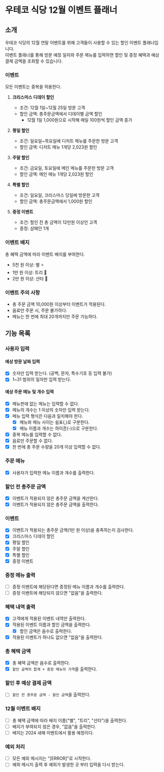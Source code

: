 # 우테코 식당 12월 이벤트 플래너

## 소개

우테코 식당의 12월 연말 이벤트를 위해 고객들이 사용할 수 있는 할인 이벤트 플래너입니다.   
이벤트 플래너를 통해 방문 예정 일자와 주문 메뉴를 입력하면 할인 및 증정 혜택과 예상 결제 금액을 조회할 수 있습니다.

### 이벤트

모든 이벤트는 중복을 허용한다.

1. **크리스마스 디데이 할인**
    - 조건: 12월 1일~12월 25일 방문 고객
    - 할인 금액: 총주문금액에서 디데이별 금액 할인
        - 12월 1일 1,000원으로 시작해 매일 100원씩 할인 금액 증가

2. **평일 할인**
    - 조건: 일요일~목요일에 디저트 메뉴를 주문한 방문 고객
    - 할인 금액: 디저트 메뉴 1개당 2,023원 할인

3. **주말 할인**
    - 조건: 금요일, 토요일에 메인 메뉴를 주문한 방문 고객
    - 할인 금액: 메인 메뉴 1개당 2,023원 할인

4. **특별 할인**
    - 조건: 일요일, 크리스마스 당일에 방문한 고객
    - 할인 금액: 총주문금액에서 1,000원 할인

5. **증정 이벤트**
    - 조건: 할인 전 총 금액이 12만원 이상인 고객
    - 증정: 샴페인 1개

### 이벤트 배지

총 혜택 금액에 따라 이벤트 배지를 부여한다.

- 5천 원 이상: 별 ⭐️
- 1만 원 이상: 트리 🎄
- 2만 원 이상: 산타 🎅

### 이벤트 주의 사항

- 총 주문 금액 10,000원 이상부터 이벤트가 적용된다.
- 음료만 주문 시, 주문 불가하다.
- 메뉴는 한 번에 최대 20개까지만 주문 가능하다.

## 기능 목록

### 사용자 입력

#### 예상 방문 날짜 입력

- [x] 숫자만 입력 받는다. (공백, 문자, 특수기호 등 입력 불가)
- [x] 1~31 범위의 일자만 입력 받는다.

#### 예상 주문 메뉴 및 개수 입력

- [x] 메뉴판에 없는 메뉴는 입력할 수 없다.
- [x] 메뉴의 개수는 1 이상의 숫자만 입력 받는다.
- [x] 메뉴 입력 형식은 다음과 일치해야 한다.
    - [x] 메뉴와 메뉴 사이는 쉼표(,)로 구분한다.
    - [x] 메뉴 이름과 개수는 하이픈(-)으로 구분한다.
- [x] 중복 메뉴를 입력할 수 없다.
- [x] 음료만 주문할 수 없다.
- [x] 한 번에 총 주문 수량을 20개 이상 입력할 수 없다.

### 주문 메뉴

- [x] 사용자가 입력한 메뉴 이름과 개수를 출력한다.

### 할인 전 총주문 금액

- [x] 이벤트가 적용되지 않은 총주문 금액을 계산한다.
- [x] 이벤트가 적용되지 않은 총주문 금액을 출력한다.

### 이벤트

- [x] 이벤트가 적용되는 총주문 금액(1만 원 이상)을 충족하는지 검사한다. 
- [x] 크리스마스 디데이 할인
- [x] 평일 할인
- [x] 주말 할인
- [x] 특별 할인
- [x] 증정 이벤트 

### 증정 메뉴 출력

- [ ] 증정 이벤트에 해당된다면 증정된 메뉴 이름과 개수를 출력한다.
- [ ] 증정 이벤트에 해당되지 않으면 "없음"을 출력한다.

### 혜택 내역 출력

- [x] 고객에게 적용된 이벤트 내역만 출력한다.
- [x] 적용된 이벤트 이름과 할인 금액을 출력한다.
    - [x] 할인 금액은 음수로 출력한다.
- [x] 적용된 이벤트가 하나도 없으면 "없음"을 출력한다.

### 총 혜택 금액

- [x] 총 혜택 금액은 음수로 출력한다.
- [x] `할인 금액의 합계 + 증정 메뉴의 가격`을 출력한다.

### 할인 후 예상 결제 금액

- [ ] `할인 전 총주문 금액 - 할인 금액`을 출력한다.

### 12월 이벤트 배지

- [ ] 총 혜택 금액에 따라 배지 이름("별", "트리", "산타")을 출력한다.
- [ ] 배지가 부여되지 않은 경우, "없음"을 출력한다.
- [ ] 배지는 2024 새해 이벤트에서 활용 예정이다.

### 예외 처리

- [ ] 모든 예외 메시지는 "[ERROR]"로 시작한다.
- [ ] 예외 메시지 출력 후 예외가 발생한 곳 부터 입력을 다시 받는다.
